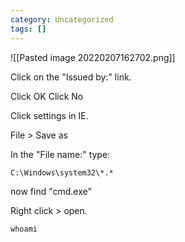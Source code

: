 ```yaml
---
category: Uncategorized
tags: []
---
```


![[Pasted image 20220207162702.png]]


Click on the "Issued by:" link.

Click OK
Click No

Click settings in IE.

File > Save as

In the "File name:" type:

```
C:\Windows\system32\*.*
```

now find "cmd.exe"

Right click > open.

```
whoami
```

